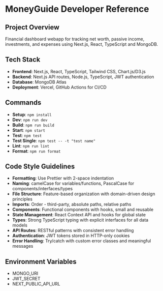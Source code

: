 # MoneyGuide Developer Reference

## Project Overview
Financial dashboard webapp for tracking net worth, passive income, investments, and expenses using Next.js, React, TypeScript and MongoDB.

## Tech Stack
- **Frontend**: Next.js, React, TypeScript, Tailwind CSS, Chart.js/D3.js
- **Backend**: Next.js API routes, Node.js, TypeScript, JWT authentication
- **Database**: MongoDB Atlas
- **Deployment**: Vercel, GitHub Actions for CI/CD

## Commands
- **Setup**: `npm install`
- **Dev**: `npm run dev`
- **Build**: `npm run build`
- **Start**: `npm start`
- **Test**: `npm test`
- **Test Single**: `npm test -- -t "test name"`
- **Lint**: `npm run lint`
- **Format**: `npm run format`

## Code Style Guidelines
- **Formatting**: Use Prettier with 2-space indentation
- **Naming**: camelCase for variables/functions, PascalCase for components/interfaces/types
- **File Structure**: Feature-based organization with domain-driven design principles
- **Imports**: Order - third-party, absolute paths, relative paths
- **Components**: Functional components with hooks, small and reusable
- **State Management**: React Context API and hooks for global state
- **Types**: Strong TypeScript typing with explicit interfaces for all data models
- **API Routes**: RESTful patterns with consistent error handling
- **Authentication**: JWT tokens stored in HTTP-only cookies
- **Error Handling**: Try/catch with custom error classes and meaningful messages

## Environment Variables
- MONGO_URI
- JWT_SECRET
- NEXT_PUBLIC_API_URL